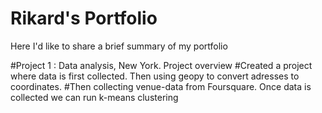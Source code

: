 # Rikard's Portfolio
Here I'd like to share a brief summary of my portfolio

#Project 1 : Data analysis, New York. Project overview
#Created a project where data is first collected. Then using geopy to convert adresses to coordinates.
#Then collecting venue-data from Foursquare. Once data is collected we can run k-means clustering 
